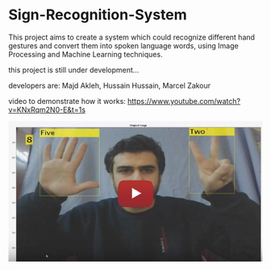 # Sign-Recognition-System
This project aims to create a system which could recognize different hand gestures 
and convert them into spoken language words, using Image Processing and Machine Learning techniques.

this project is still under development...


developers are:
Majd Akleh,  Hussain Hussain, Marcel Zakour


video to demonstrate how it works: https://www.youtube.com/watch?v=KNxRqm2N0-E&t=1s

[![IMAGE ALT TEXT HERE](https://github.com/majd-akleh/Sign-Recognition-System/blob/master/Sign%20Recognition%20System/sign.JPG)](https://www.youtube.com/watch?v=KNxRqm2N0-E)

